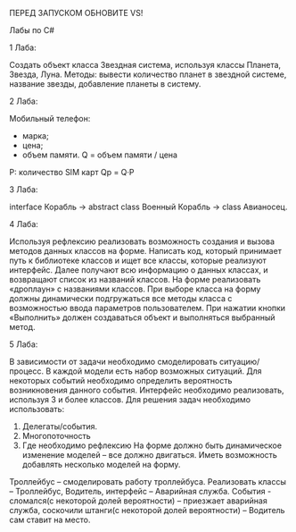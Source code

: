 ПЕРЕД ЗАПУСКОМ ОБНОВИТЕ VS!


Лабы по C#

1 Лаба:

Создать объект класса Звездная система, используя классы Планета, Звезда, Луна. 
Методы: вывести количество планет в звездной системе, название звезды, добавление планеты в систему.

2 Лаба:

Мобильный телефон: 
-	марка; 
-	цена; 
-	объем памяти. 
Q = объем памяти / цена 

P: количество SIM карт 
Qp = Q·Р

3 Лаба:

interface Корабль -> abstract class Военный Корабль -> class Авианосец.

4 Лаба:

Используя рефлексию реализовать возможность создания  и вызова методов данных классов на форме. Написать код, который принимает путь к библиотеке классов и ищет все классы, которые реализуют интерфейс.  Далее получают всю информацию о данных классах, и возвращают список из названий классов. На форме реализовать «дроплаун» с названиями классов. При выборе класса на форму должны динамически подгружаться все методы класса с возможностью ввода параметров пользователем. При нажатии кнопки «Выполнить» должен создаваться объект и выполняться выбранный метод.

5 Лаба:

В зависимости от задачи необходимо смоделировать ситуацию/процесс. В каждой модели есть набор возможных ситуаций. Для некоторых событий необходимо определить вероятность возникновения данного события. Интерфейс необходимо реализовать, используя 3 и более классов.
Для решения задач необходимо использовать:
1.	Делегаты/события.
2.	Многопоточность
3.	Где необходимо рефлексию
На форме должно быть динамическое изменение моделей – все должно двигаться. Иметь возможность добавлять несколько моделей на форму.

Троллейбус – смоделировать работу троллейбуса. Реализовать классы – Троллейбус, Водитель, интерфейс – Аварийная служба. События - сломался(с некоторой долей вероятности) – приезжает аварийная служба, соскочили штанги(с некоторой долей вероятности) – Водитель сам ставит на место.
